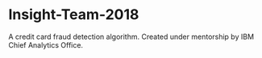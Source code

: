 # Insight-Team-2018
A credit card fraud detection algorithm. Created under mentorship by IBM Chief Analytics Office.
